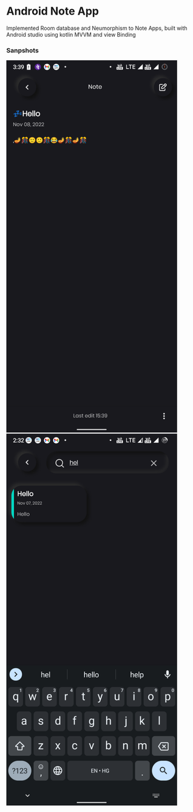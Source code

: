 # Android Note App

Implemented Room database and Neumorphism to Note Apps, built with Android studio using kotlin MVVM and view Binding

### Sanpshots
<img src="./screenshot/s1.png" width="450">
<img src="./screenshot/s5.png" width="450">
